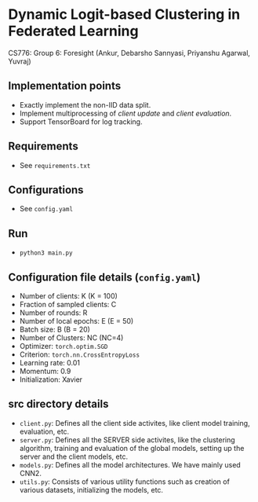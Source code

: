 # Dynamic Logit-based Clustering in Federated Learning

CS776: Group 6: Foresight (Ankur, Debarsho Sannyasi, Priyanshu Agarwal, Yuvraj)

## Implementation points
* Exactly implement the non-IID data split.
* Implement multiprocessing of _client update_ and _client evaluation_.
* Support TensorBoard for log tracking.

## Requirements
* See `requirements.txt`

## Configurations
* See `config.yaml`

## Run
* `python3 main.py`

## Configuration file details (`config.yaml`)
* Number of clients: K (K = 100)
* Fraction of sampled clients: C
* Number of rounds: R
* Number of local epochs: E (E = 50)
* Batch size: B (B = 20)
* Number of Clusters: NC (NC=4)
* Optimizer: `torch.optim.SGD`
* Criterion: `torch.nn.CrossEntropyLoss`
* Learning rate: 0.01
* Momentum: 0.9
* Initialization: Xavier

## src directory details
* `client.py`: Defines all the client side activites, like client model training, evaluation, etc.
* `server.py`: Defines all the SERVER side activites, like the clustering algorithm, training and evaluation of the global models, setting up the server and the client models, etc.
* `models.py`: Defines all the model architectures. We have mainly used CNN2. 
* `utils.py`: Consists of various utility functions such as creation of various datasets, initializing the models, etc.


